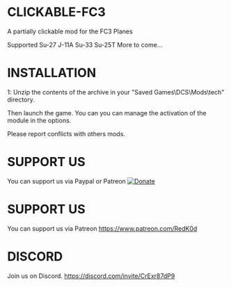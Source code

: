# CLICKABLE-FC3
 A partially clickable mod for the FC3 Planes

 Supported
 Su-27
 J-11A
 Su-33
 Su-25T
 More to come...

 # INSTALLATION 

1: Unzip the contents of the archive in your "Saved Games\DCS\Mods\tech\" directory.


Then launch the game.
You can you can manage the activation of the module in the options.

Please report conflicts with others mods.

 # SUPPORT US
You can support us via Paypal or Patreon 
                             [![Donate](https://www.paypalobjects.com/en_US/FR/i/btn/btn_donateCC_LG.gif)](https://www.paypal.com/donate/?hosted_button_id=8RA626VEJD2SC)
                             

 
 # SUPPORT US
You can support us via Patreon 
https://www.patreon.com/RedK0d

 # DISCORD
Join us on Discord. 
https://discord.com/invite/CrExr87dP9





